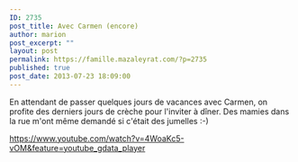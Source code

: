 ```yaml
---
ID: 2735
post_title: Avec Carmen (encore)
author: marion
post_excerpt: ""
layout: post
permalink: https://famille.mazaleyrat.com/?p=2735
published: true
post_date: 2013-07-23 18:09:00
---
```

En attendant de passer quelques jours de vacances avec Carmen, on profite des derniers jours de crèche pour l'inviter à dîner.
Des mamies dans la rue m'ont même demandé si c'était des jumelles :-)

https://www.youtube.com/watch?v=4WoaKc5-vOM&feature=youtube_gdata_player